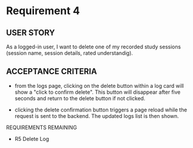 # Requirement 4

## USER STORY

As a logged-in user, I want to delete one of my recorded study sessions (session name, session details, rated understandig).

## ACCEPTANCE CRITERIA

+ from  the logs page, clicking on the delete button within a log card will show a "click to confirm delete".  This button will disappear after five seconds and return to the delete button if not clicked.

+ clicking the delete confirmation button triggers a page reload while the request is sent to the backend.  The updated logs list is then shown.

REQUIREMENTS REMAINING

+ R5 Delete Log
